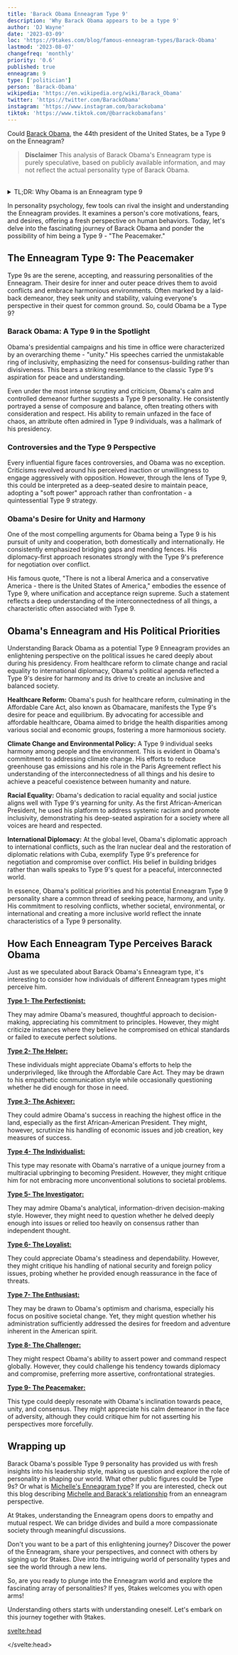 ```yaml
---
title: 'Barack Obama Enneagram Type 9'
description: 'Why Barack Obama appears to be a type 9'
author: 'DJ Wayne'
date: '2023-03-09'
loc: 'https://9takes.com/blog/famous-enneagram-types/Barack-Obama'
lastmod: '2023-08-07'
changefreq: 'monthly'
priority: '0.6'
published: true
enneagram: 9
type: ['politician']
person: 'Barack-Obama'
wikipedia: 'https://en.wikipedia.org/wiki/Barack_Obama'
twitter: 'https://twitter.com/BarackObama'
instagram: 'https://www.instagram.com/barackobama'
tiktok: 'https://www.tiktok.com/@barrackobamafans'
---
```


<script>
	import  PopCard  from "../../../lib/components/atoms/PopCard.svelte";
</script>

<p class="firstLetter">Could <a class="external-link" target="_blank" rel="noopener noreferrer" href="https://en.wikipedia.org/wiki/Barack_Obama">Barack Obama</a>, the 44th president of the United States, be a Type 9 on the Enneagram?</p>

> **Disclaimer** This analysis of Barack Obama's Enneagram type is purely speculative, based on publicly available information, and may not reflect the actual personality type of Barack Obama.

<div
  style="display: flex;
    justify-content: center;
    margin: 1rem 0;
  "
>
  <PopCard
    image={`/types/9s/Barack-Obama.webp`}
    showIcon={false}
    enneagramType="9"
    displayText="Barack Obama"
    subtext=""
  />
</div>

<details>
<summary class="accordion">TL;DR: Why Obama is an Enneagram type 9 </summary>
<div class="panel">
<ul>
<li><b>The Unity Advocate:</b> When we think of Barack Obama, his unwavering advocacy for unity comes to mind. As the 44th President of the United States, his commitment to inclusivity and consensus-building aligns with the Type 9 Enneagram's core characteristic of seeking peace and understanding.
</li>
<li><b>The Inner World of Calm:</b> Beyond the public eye, Obama's daily demeanor could be described as calm and controlled, traits associated with Type 9. His ability to maintain composure amidst the chaos and the value he places on treating others with consideration and respect reflects the harmonious inner world of Type 9.
</li>
<li><b>Controversial 'Inaction':</b> Critics have often targeted Obama's perceived lack of aggressive engagement, framing it as inaction. Seen through the lens of Type 9, however, this could be his way of avoiding conflict and disruption to maintain peace. This approach aligns with Type 9's core fear of disconnection and their childhood wound of neglect or dismissal of their preferences, warranting our empathy.
</li>
<li><b>Motivated by Harmony:</b> Every action of Obama can arguably be traced back to a motivation to create unity and harmony, the quintessential Type 9's drive. His 'soft power' diplomatic and global approach and his famous emphasis on an undivided America all point towards the Type 9's core motivation - a desire for internal and external peace.
</li>
</ul>
  </div>
</details>

In personality psychology, few tools can rival the insight and understanding the Enneagram provides. It examines a person's core motivations, fears, and desires, offering a fresh perspective on human behaviors. Today, let's delve into the fascinating journey of Barack Obama and ponder the possibility of him being a Type 9 - "The Peacemaker."

## The Enneagram Type 9: The Peacemaker

Type 9s are the serene, accepting, and reassuring personalities of the Enneagram. Their desire for inner and outer peace drives them to avoid conflicts and embrace harmonious environments. Often marked by a laid-back demeanor, they seek unity and stability, valuing everyone's perspective in their quest for common ground. So, could Obama be a Type 9?

### Barack Obama: A Type 9 in the Spotlight

Obama's presidential campaigns and his time in office were characterized by an overarching theme - "unity." His speeches carried the unmistakable ring of inclusivity, emphasizing the need for consensus-building rather than divisiveness. This bears a striking resemblance to the classic Type 9's aspiration for peace and understanding.

Even under the most intense scrutiny and criticism, Obama's calm and controlled demeanor further suggests a Type 9 personality. He consistently portrayed a sense of composure and balance, often treating others with consideration and respect. His ability to remain unfazed in the face of chaos, an attribute often admired in Type 9 individuals, was a hallmark of his presidency.

### Controversies and the Type 9 Perspective

Every influential figure faces controversies, and Obama was no exception. Criticisms revolved around his perceived inaction or unwillingness to engage aggressively with opposition. However, through the lens of Type 9, this could be interpreted as a deep-seated desire to maintain peace, adopting a "soft power" approach rather than confrontation - a quintessential Type 9 strategy.

### Obama's Desire for Unity and Harmony

One of the most compelling arguments for Obama being a Type 9 is his pursuit of unity and cooperation, both domestically and internationally. He consistently emphasized bridging gaps and mending fences. His diplomacy-first approach resonates strongly with the Type 9's preference for negotiation over conflict.

His famous quote, "There is not a liberal America and a conservative America - there is the United States of America," embodies the essence of Type 9, where unification and acceptance reign supreme. Such a statement reflects a deep understanding of the interconnectedness of all things, a characteristic often associated with Type 9.

## Obama's Enneagram and His Political Priorities

Understanding Barack Obama as a potential Type 9 Enneagram provides an enlightening perspective on the political issues he cared deeply about during his presidency. From healthcare reform to climate change and racial equality to international diplomacy, Obama's political agenda reflected a Type 9's desire for harmony and its drive to create an inclusive and balanced society.

**Healthcare Reform:** Obama's push for healthcare reform, culminating in the Affordable Care Act, also known as Obamacare, manifests the Type 9's desire for peace and equilibrium. By advocating for accessible and affordable healthcare, Obama aimed to bridge the health disparities among various social and economic groups, fostering a more harmonious society.

**Climate Change and Environmental Policy:** A Type 9 individual seeks harmony among people and the environment. This is evident in Obama's commitment to addressing climate change. His efforts to reduce greenhouse gas emissions and his role in the Paris Agreement reflect his understanding of the interconnectedness of all things and his desire to achieve a peaceful coexistence between humanity and nature.

**Racial Equality:** Obama's dedication to racial equality and social justice aligns well with Type 9's yearning for unity. As the first African-American President, he used his platform to address systemic racism and promote inclusivity, demonstrating his deep-seated aspiration for a society where all voices are heard and respected.

**International Diplomacy:** At the global level, Obama's diplomatic approach to international conflicts, such as the Iran nuclear deal and the restoration of diplomatic relations with Cuba, exemplify Type 9's preference for negotiation and compromise over conflict. His belief in building bridges rather than walls speaks to Type 9's quest for a peaceful, interconnected world.

In essence, Obama's political priorities and his potential Enneagram Type 9 personality share a common thread of seeking peace, harmony, and unity. His commitment to resolving conflicts, whether societal, environmental, or international and creating a more inclusive world reflect the innate characteristics of a Type 9 personality.

## How Each Enneagram Type Perceives Barack Obama

Just as we speculated about Barack Obama's Enneagram type, it's interesting to consider how individuals of different Enneagram types might perceive him.

<article>
  <a href="/blog/enneagram/enneagram-type-1"><b>Type 1- The Perfectionist:</b></a>
  <p>They may admire Obama's measured, thoughtful approach to decision-making, appreciating his commitment to principles. However, they might criticize instances where they believe he compromised on ethical standards or failed to execute perfect solutions.</p>
</article>
<article>
  <a href="/blog/enneagram/enneagram-type-2"><b>Type 2- The Helper:</b></a>
  <p>These individuals might appreciate Obama's efforts to help the underprivileged, like through the Affordable Care Act. They may be drawn to his empathetic communication style while occasionally questioning whether he did enough for those in need.</p>
</article>
<article>
  <a href="/blog/enneagram/enneagram-type-3"><b>Type 3- The Achiever:</b></a>
  <p>They could admire Obama's success in reaching the highest office in the land, especially as the first African-American President. They might, however, scrutinize his handling of economic issues and job creation, key measures of success.</p>
</article>
<article>
  <a href="/blog/enneagram/enneagram-type-4"><b>Type 4- The Individualist:</b></a>
  <p>This type may resonate with Obama's narrative of a unique journey from a multiracial upbringing to becoming President. However, they might critique him for not embracing more unconventional solutions to societal problems.</p>
</article>
<article>
  <a href="/blog/enneagram/enneagram-type-5"><b>Type 5- The Investigator:</b></a>
  <p>They may admire Obama's analytical, information-driven decision-making style. However, they might need to question whether he delved deeply enough into issues or relied too heavily on consensus rather than independent thought.</p>
</article>
<article>
  <a href="/blog/enneagram/enneagram-type-6"><b>Type 6- The Loyalist:</b></a>
  <p>They could appreciate Obama's steadiness and dependability. However, they might critique his handling of national security and foreign policy issues, probing whether he provided enough reassurance in the face of threats.</p>
</article>
<article>
  <a href="/blog/enneagram/enneagram-type-7"><b>Type 7- The Enthusiast:</b></a>
  <p>They may be drawn to Obama's optimism and charisma, especially his focus on positive societal change. Yet, they might question whether his administration sufficiently addressed the desires for freedom and adventure inherent in the American spirit.</p>
</article>
<article>
  <a href="/blog/enneagram/enneagram-type-8"><b>Type 8- The Challenger:</b></a>
  <p>They might respect Obama's ability to assert power and command respect globally. However, they could challenge his tendency towards diplomacy and compromise, preferring more assertive, confrontational strategies.</p>
</article>
<article>
  <a href="/blog/enneagram/enneagram-type-9"><b>Type 9- The Peacemaker:</b></a>
  <p>This type could deeply resonate with Obama's inclination towards peace, unity, and consensus. They might appreciate his calm demeanor in the face of adversity, although they could critique him for not asserting his perspectives more forcefully.</p>
</article>

## Wrapping up

Barack Obama's possible Type 9 personality has provided us with fresh insights into his leadership style, making us question and explore the role of personality in shaping our world. What other public figures could be Type 9s? Or what is <a href="/blog/famous-enneagram-types/Michelle-Obama">Michelle's Enneagram type</a>? If you are interested, check out this blog describing <a class="external-link" target="_blank" rel="noopener noreferrer" href="https://www.truity.com/blog/what-obamas-can-teach-us-about-type-1type-9-enneagram-couple" >Michelle and Barack's relationship</a> from an enneagram perspective.

At 9takes, understanding the Enneagram opens doors to empathy and mutual respect. We can bridge divides and build a more compassionate society through meaningful discussions.

Don't you want to be a part of this enlightening journey? Discover the power of the Enneagram, share your perspectives, and connect with others by signing up for 9takes. Dive into the intriguing world of personality types and see the world through a new lens.

So, are you ready to plunge into the Enneagram world and explore the fascinating array of personalities? If yes, 9takes welcomes you with open arms!

Understanding others starts with understanding oneself. Let's embark on this journey together with 9takes.

<svelte:head>

<script type="application/ld+json">
  {
  "@context": "http://schema.org",
  "@graph": [
    {
      "@type": "Article",
      "articleBody": "This article speculates on the Enneagram personality type of Barack Obama, positing that he might be a Type 9. With the placidity and desire for peace typical of Type 9s, Obama's public life and private habits suggest this personality type. The article discusses various aspects of Obama's political career, personal life, and controversies, considering how these reflect a Type 9 temperament.",
      "author": {
      "@type": "Person",
      "name": "DJ Wayne",
      "sameAs": ["https://www.instagram.com/djwayne3/", "https://www.youtube.com/@djwayne3", "https://www.linkedin.com/in/davidtwayne/", "https://twitter.com/djwayne3"
        ]
    },
      "dateModified": {
        "@type": "Date",
        "@value": "2023-08-07"
      },
      "datePublished": {
        "@type": "Date",
        "@value": "2023-03-09"
      },
      "description": "This blog post provides an in-depth exploration into the possibility that Barack Obama might be an Enneagram Type 9. It discusses his political and personal life, inner world, controversies, and motivations, all about the core attributes of a Type 9 personality.",
      "headline": "A Peaceful Commander-in-Chief: Is Barack Obama an Enneagram Type 9?",
      "image": {
        "@type": "ImageObject",
        "height": 900,
        "url": "https://9takes.com/types/9s/Barack-Obama.webp",
        "width": 900
      },
      "mainEntityOfPage": {
        "@id": "https://9takes.com/blog/famous-enneagram-types/Barack-Obama",
        "@type": "WebPage"
      },
      "mentions": {
        "@type": "Person",
        "name": "Barack Obama",
        "sameAs": ["https://en.wikipedia.org/wiki/Barack_Obama","https://twitter.com/BarackObama","https://www.instagram.com/barackobama/"
        ]
      },
      "publisher": {
        "@type": "Organization",
        "sameAs": ["https://www.instagram.com/9takesdotcom/", "https://twitter.com/9takesdotcom"],
        "logo": {
          "@type": "ImageObject",
          "url": "https://9takes.com/brand/darkRubix.png"
        },
        "name": "9takes"
      }
    },
    {
      "@type": "FAQPage",
      "mainEntity": [
        {
          "@type": "Question",
          "acceptedAnswer": {
            "@type": "Answer",
            "text": "Barack Obama exhibits many characteristics associated with Enneagram Type 9 personalities. This includes his calm demeanor, ability to mediate, the tendency to seek consensus and focus on unity and peace. These characteristics reflect the core motivations and fears of Type 9 individuals, which involve a desire for peace and harmony and a fear of conflict and disconnection."
          },
          "name": "Why is Barack Obama considered an Enneagram Type 9?"
        },
        {
          "@type": "Question",
          "acceptedAnswer": {
            "@type": "Answer",
            "text": "Obama's presidential style, marked by a focus on diplomacy, consensus-seeking, and conflict resolution, reflects typical Type 9 characteristics. His habits, including his love for routines and tranquil activities, also resonate with a Type 9's desire for inner and outer peace. However, this information is speculative and not directly confirmed by Obama himself."
          },
          "name": "What are some examples of Barack Obama's Type 9 characteristics?"
        },
    {
          "@type": "Question",
          "acceptedAnswer": {
            "@type": "Answer",
            "text": "Barack Obama is known for his calm and composed demeanor, ability to bring people together, and focus on consensus and peace. However, these descriptions are based on public perception and his portrayed image in the media. To know his exact personality, one would have to know him personally."
          },
          "name": "What is Barack Obama's personality?"
        },
    {
          "@type": "Question",
          "acceptedAnswer": {
            "@type": "Answer",
            "text": "Based on our analysis, Barack Obama might be an Enneagram type 9, also known as The Peacemaker. This Enneagram type is marked by a desire for peace, stability, and harmony, often going to great lengths to avoid conflict. Please note that this information is speculative and not directly confirmed by Obama himself."
          },
          "name": "What is Barack Obama's Enneagram type?"
        }
      ]
    }
  ]
}

</script>

</svelte:head>

<style lang="scss"></style>

